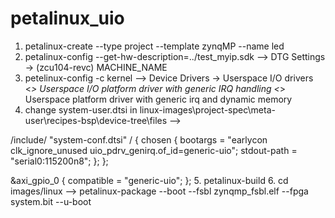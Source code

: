 # petalinux_uio
1. petalinux-create --type project --template zynqMP --name led
2. petalinux-config --get-hw-description=../test_myip.sdk  --> DTG Settings → (zcu104-revc) MACHINE_NAME
3. petelinux-config -c kernel --> Device Drivers -> Userspace I/O drivers
<*> Userspace I/O platform driver with generic IRQ handling
<*> Userspace platform driver with generic irq and dynamic memory
4. change system-user.dtsi in linux-images\project-spec\meta-user\recipes-bsp\device-tree\files --> 

/include/ "system-conf.dtsi"
/ {
    chosen {
        bootargs = "earlycon clk_ignore_unused   uio_pdrv_genirq.of_id=generic-uio";
        stdout-path = "serial0:115200n8";
    };
};
  
&axi_gpio_0 {
    compatible = "generic-uio";
};
5. petalinux-build
6. cd images/linux --> petalinux-package --boot --fsbl zynqmp_fsbl.elf --fpga system.bit --u-boot

